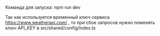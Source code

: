 Команда для запуска: npm run dev

 Так как используется временный ключ сервиса https://www.weatherapi.com/ , то при сбое запросов нужно поменять ключ API_KEY в src/shared/config/index.ts
